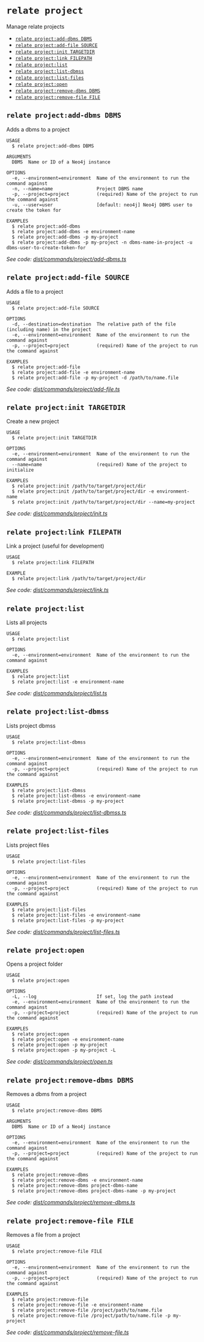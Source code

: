 `relate project`
================

Manage relate projects

* [`relate project:add-dbms DBMS`](#relate-projectadd-dbms-dbms)
* [`relate project:add-file SOURCE`](#relate-projectadd-file-source)
* [`relate project:init TARGETDIR`](#relate-projectinit-targetdir)
* [`relate project:link FILEPATH`](#relate-projectlink-filepath)
* [`relate project:list`](#relate-projectlist)
* [`relate project:list-dbmss`](#relate-projectlist-dbmss)
* [`relate project:list-files`](#relate-projectlist-files)
* [`relate project:open`](#relate-projectopen)
* [`relate project:remove-dbms DBMS`](#relate-projectremove-dbms-dbms)
* [`relate project:remove-file FILE`](#relate-projectremove-file-file)

## `relate project:add-dbms DBMS`

Adds a dbms to a project

```
USAGE
  $ relate project:add-dbms DBMS

ARGUMENTS
  DBMS  Name or ID of a Neo4j instance

OPTIONS
  -e, --environment=environment  Name of the environment to run the command against
  -n, --name=name                Project DBMS name
  -p, --project=project          (required) Name of the project to run the command against
  -u, --user=user                [default: neo4j] Neo4j DBMS user to create the token for

EXAMPLES
  $ relate project:add-dbms
  $ relate project:add-dbms -e environment-name
  $ relate project:add-dbms -p my-project
  $ relate project:add-dbms -p my-project -n dbms-name-in-project -u dbms-user-to-create-token-for
```

_See code: [dist/commands/project/add-dbms.ts](https://github.com/neo-technology/relate/blob/v1.0.2-alpha.9/dist/commands/project/add-dbms.ts)_

## `relate project:add-file SOURCE`

Adds a file to a project

```
USAGE
  $ relate project:add-file SOURCE

OPTIONS
  -d, --destination=destination  The relative path of the file (including name) in the project
  -e, --environment=environment  Name of the environment to run the command against
  -p, --project=project          (required) Name of the project to run the command against

EXAMPLES
  $ relate project:add-file
  $ relate project:add-file -e environment-name
  $ relate project:add-file -p my-project -d /path/to/name.file
```

_See code: [dist/commands/project/add-file.ts](https://github.com/neo-technology/relate/blob/v1.0.2-alpha.9/dist/commands/project/add-file.ts)_

## `relate project:init TARGETDIR`

Create a new project

```
USAGE
  $ relate project:init TARGETDIR

OPTIONS
  -e, --environment=environment  Name of the environment to run the command against
  --name=name                    (required) Name of the project to initialize

EXAMPLES
  $ relate project:init /path/to/target/project/dir
  $ relate project:init /path/to/target/project/dir -e environment-name
  $ relate project:init /path/to/target/project/dir --name=my-project
```

_See code: [dist/commands/project/init.ts](https://github.com/neo-technology/relate/blob/v1.0.2-alpha.9/dist/commands/project/init.ts)_

## `relate project:link FILEPATH`

Link a project (useful for development)

```
USAGE
  $ relate project:link FILEPATH

EXAMPLE
  $ relate project:link /path/to/target/project/dir
```

_See code: [dist/commands/project/link.ts](https://github.com/neo-technology/relate/blob/v1.0.2-alpha.9/dist/commands/project/link.ts)_

## `relate project:list`

Lists all projects

```
USAGE
  $ relate project:list

OPTIONS
  -e, --environment=environment  Name of the environment to run the command against

EXAMPLES
  $ relate project:list
  $ relate project:list -e environment-name
```

_See code: [dist/commands/project/list.ts](https://github.com/neo-technology/relate/blob/v1.0.2-alpha.9/dist/commands/project/list.ts)_

## `relate project:list-dbmss`

Lists project dbmss

```
USAGE
  $ relate project:list-dbmss

OPTIONS
  -e, --environment=environment  Name of the environment to run the command against
  -p, --project=project          (required) Name of the project to run the command against

EXAMPLES
  $ relate project:list-dbmss
  $ relate project:list-dbmss -e environment-name
  $ relate project:list-dbmss -p my-project
```

_See code: [dist/commands/project/list-dbmss.ts](https://github.com/neo-technology/relate/blob/v1.0.2-alpha.9/dist/commands/project/list-dbmss.ts)_

## `relate project:list-files`

Lists project files

```
USAGE
  $ relate project:list-files

OPTIONS
  -e, --environment=environment  Name of the environment to run the command against
  -p, --project=project          (required) Name of the project to run the command against

EXAMPLES
  $ relate project:list-files
  $ relate project:list-files -e environment-name
  $ relate project:list-files -p my-project
```

_See code: [dist/commands/project/list-files.ts](https://github.com/neo-technology/relate/blob/v1.0.2-alpha.9/dist/commands/project/list-files.ts)_

## `relate project:open`

Opens a project folder

```
USAGE
  $ relate project:open

OPTIONS
  -L, --log                      If set, log the path instead
  -e, --environment=environment  Name of the environment to run the command against
  -p, --project=project          (required) Name of the project to run the command against

EXAMPLES
  $ relate project:open
  $ relate project:open -e environment-name
  $ relate project:open -p my-project
  $ relate project:open -p my-project -L
```

_See code: [dist/commands/project/open.ts](https://github.com/neo-technology/relate/blob/v1.0.2-alpha.9/dist/commands/project/open.ts)_

## `relate project:remove-dbms DBMS`

Removes a dbms from a project

```
USAGE
  $ relate project:remove-dbms DBMS

ARGUMENTS
  DBMS  Name or ID of a Neo4j instance

OPTIONS
  -e, --environment=environment  Name of the environment to run the command against
  -p, --project=project          (required) Name of the project to run the command against

EXAMPLES
  $ relate project:remove-dbms
  $ relate project:remove-dbms -e environment-name
  $ relate project:remove-dbms project-dbms-name
  $ relate project:remove-dbms project-dbms-name -p my-project
```

_See code: [dist/commands/project/remove-dbms.ts](https://github.com/neo-technology/relate/blob/v1.0.2-alpha.9/dist/commands/project/remove-dbms.ts)_

## `relate project:remove-file FILE`

Removes a file from a project

```
USAGE
  $ relate project:remove-file FILE

OPTIONS
  -e, --environment=environment  Name of the environment to run the command against
  -p, --project=project          (required) Name of the project to run the command against

EXAMPLES
  $ relate project:remove-file
  $ relate project:remove-file -e environment-name
  $ relate project:remove-file /project/path/to/name.file
  $ relate project:remove-file /project/path/to/name.file -p my-project
```

_See code: [dist/commands/project/remove-file.ts](https://github.com/neo-technology/relate/blob/v1.0.2-alpha.9/dist/commands/project/remove-file.ts)_
